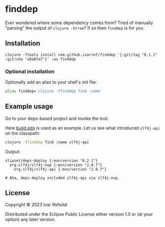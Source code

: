 # finddep

Ever wondered where some dependency comes from?
Tired of manually "parsing" the output of `clojure -Stree`?
If so then `finddep` is for you. 

## Installation

```
clojure -Ttools install com.github.ivarref/finddep '{:git/tag "0.1.1" :git/sha "a8a0fa7"}' :as finddep
```

### Optional installation
Optionally add an alias to your shell's init file:
```bash
alias finddep='clojure -Tfinddep find :name'
```

## Example usage

Go to your deps-based project and invoke the tool.

Here [build.edn](https://github.com/liquidz/build.edn) is used as an example.
Let us see what introduced `slf4j-api` on the classpath:

```bash
clojure -Tfinddep find :name slf4j-api
```

Output:
```
slipset/deps-deploy {:mvn/version "0.2.1"}
  org.slf4j/slf4j-nop {:mvn/version "2.0.7"}
    org.slf4j/slf4j-api {:mvn/version "2.0.7"}

# Aha, deps-deploy included slf4j-api via slf4j-nop.
```

## License

Copyright © 2023 Ivar Refsdal

Distributed under the Eclipse Public License either version 1.0 or (at
your option) any later version.
